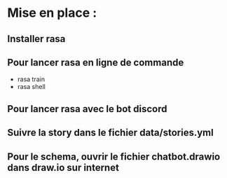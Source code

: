# Mise en place : 

## Installer rasa

## Pour lancer rasa en ligne de commande
- rasa train
- rasa shell

## Pour lancer rasa avec le bot discord

## Suivre la story dans le fichier data/stories.yml

## Pour le schema, ouvrir le fichier chatbot.drawio dans draw.io sur internet

